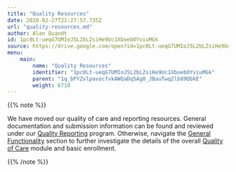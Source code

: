 ```yaml
---
title: "Quality Resources"
date: 2020-02-27T21:27:57.735Z
url: "quality-resources.md"
author: Alan Quandt
id: 1pc0Lt-ueqG7UMIoJ5L2bLZsiHe9Uc1XboebOYviuMGk
source: https://drive.google.com/open?id=1pc0Lt-ueqG7UMIoJ5L2bLZsiHe9Uc1XboebOYviuMGk
menu:
    main:
        name: "Quality Resources"
        identifier: "1pc0Lt-ueqG7UMIoJ5L2bLZsiHe9Uc1XboebOYviuMGk"
        parent: "1q_bPYZvlpavocfvkAWQaDq5Ag8_JBauTwq2lb89QbkE"
        weight: 6710
---
```

{{% note %}}

We have moved our quality of care and reporting resources. General documentation and submission information can be found and reviewed under our [Quality Reporting](quality-reporting.md) program. Otherwise, navigate the [General Functionality](general-functionality.md) section to further investigate the details of the overall [Quality of Care](quality-of-care.md) module and basic enrollment.

{{% /note %}}


